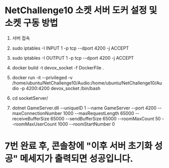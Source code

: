# NetChallenge10 소켓 서버 도커 설정 및 소켓 구동 방법

1. 서버 접속

2. sudo iptables -I INPUT 1 -p tcp --dport 4200 -j ACCEPT

3. sudo iptables -I OUTPUT 1 -p tcp --dport 4200 -j ACCEPT

4. docker build -t devox_socket -f DockerFile .

5. docker run -it --privileged -v /home/ubuntu/NetChallenge10/Audio:/home/ubuntu/NetChallenge10/Audio  -p 4200:4200 devox_socket /bin/bash

7. cd socketServer/

8. dotnet GameServer.dll --uniqueID 1 --name GameServer --port 4200 --maxConnectionNumber 1000 --maxRequestLength 65000 --receiveBufferSize 65000 --sendBufferSize 65000 --roomMaxCount 50 --roomMaxUserCount 1000 --roomStartNumber 0


# 7번 완료 후, 콘솔창에 "이후 서버 초기화 성공" 메세지가 출력되면 성공입니다.
